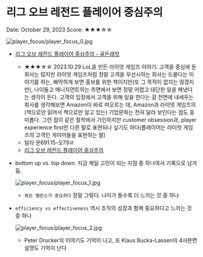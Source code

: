 # 리그 오브 레전드 플레이어 중심주의

Date: October 29, 2023
Score: ★★★☆☆

![player_focus/player_focus_0.jpg](%E1%84%85%E1%85%B5%E1%84%80%E1%85%B3%20%E1%84%8B%E1%85%A9%E1%84%87%E1%85%B3%20%E1%84%85%E1%85%A6%E1%84%8C%E1%85%A5%E1%86%AB%E1%84%83%E1%85%B3%20%E1%84%91%E1%85%B3%E1%86%AF%E1%84%85%E1%85%A6%E1%84%8B%E1%85%B5%E1%84%8B%E1%85%A5%20%E1%84%8C%E1%85%AE%E1%86%BC%E1%84%89%E1%85%B5%E1%86%B7%E1%84%8C%E1%85%AE%E1%84%8B%E1%85%B4%2013b7422062014622bc963a85fbe6d103/2023._10._29._-_0_(1).jpg)

- [리그 오브 레전드 플레이어 중심주의 - 골든래빗](https://goldenrabbit.co.kr/product/lol_playerfocus/)
    - ★★★☆☆ 2023.10.29 LoL을 만든 라이엇 게임즈 이야기. 고객을 중심에 둔 회사는 많지만 라이엇 게임즈처럼 정말 고객을 우선시하는 회사는 드물다는 이야기를 하는, 삐딱하게 보면 홍보를 위한 책이지만(또 그 목적이 없지는 않겠지만), 나이들고 매니지먼트하는 측면에서 보면 정말 어렵고 대단한 일을 해냈다는 생각이 든다. 고객의 입장에서 고객을 위해 일을 한다는 걸 전면에 내세우는 회사를 생각해보면 Amazon이 바로 떠오르는 데, Amazon과 라이엇 게임즈의 (책으로만 읽어서 책으로만 알고 있는) 기업문화는 전혀 달라 보인다는 점도 흥미롭다. 그런 점이 같은 철학에서 기인하지만 customer obsession과, player experience first란 다른 말로 표현되나 싶기도 하다(플레이어는 라이엇 게임즈의 고객인 게이머들을 표현하는 말)
    - 탐라 문691.15-오79ㄹ
    - [리그 오브 레전드 플레이어 중심주의](https://jhrogue.blogspot.com/2023/09/blog-post_21.html)
- bottom up vs. top down. 지금 제일 고민이 되는 지점 중 하나여서 기록으로 남겨둠.
    
    ![player_focus/player_focus_1.jpg](%E1%84%85%E1%85%B5%E1%84%80%E1%85%B3%20%E1%84%8B%E1%85%A9%E1%84%87%E1%85%B3%20%E1%84%85%E1%85%A6%E1%84%8C%E1%85%A5%E1%86%AB%E1%84%83%E1%85%B3%20%E1%84%91%E1%85%B3%E1%86%AF%E1%84%85%E1%85%A6%E1%84%8B%E1%85%B5%E1%84%8B%E1%85%A5%20%E1%84%8C%E1%85%AE%E1%86%BC%E1%84%89%E1%85%B5%E1%86%B7%E1%84%8C%E1%85%AE%E1%84%8B%E1%85%B4%2013b7422062014622bc963a85fbe6d103/2023._10._29._-_1_(1).jpg)
    
    - `뭐든 밸런스가 중요하다` 정말 그렇다. 나이가 들수록 더 느끼는 것 중 하나
- `efficiency vs effectiveness` 역시 조직의 성장과 함께 중요하다고 느끼는 것 중 하나
    
    ![player_focus/player_focus_2.jpg](%E1%84%85%E1%85%B5%E1%84%80%E1%85%B3%20%E1%84%8B%E1%85%A9%E1%84%87%E1%85%B3%20%E1%84%85%E1%85%A6%E1%84%8C%E1%85%A5%E1%86%AB%E1%84%83%E1%85%B3%20%E1%84%91%E1%85%B3%E1%86%AF%E1%84%85%E1%85%A6%E1%84%8B%E1%85%B5%E1%84%8B%E1%85%A5%20%E1%84%8C%E1%85%AE%E1%86%BC%E1%84%89%E1%85%B5%E1%86%B7%E1%84%8C%E1%85%AE%E1%84%8B%E1%85%B4%2013b7422062014622bc963a85fbe6d103/2023._10._29._-_2_(1).jpg)
    
    - Peter Drucker의 이야기도 기억이 나고, 또 Klaus Bucka-Lassen의 4사분면 설명도 기억이 난다
